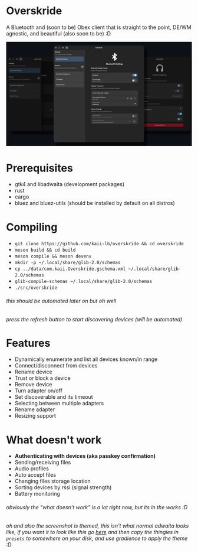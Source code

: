# Overskride
A Bluetooth and (soon to be) Obex client that is straight to the point, DE/WM agnostic, and beautiful (also soon to be) :D

![Screenshot](/assets/images/overskride.png)

# Prerequisites
- gtk4 and libadwaita (development packages)
- rust
- cargo
- bluez and bluez-utils (should be installed by default on all distros)

# Compiling
- `git clone https://github.com/kaii-lb/overskride && cd overskride`
- `meson build && cd build`
- `meson compile && meson devenv`
- `mkdir -p ~/.local/share/glib-2.0/schemas`
- `cp ../data/com.kaii.Overskride.gschema.xml ~/.local/share/glib-2.0/schemas`
- `glib-compile-schemas ~/.local/share/glib-2.0/schemas`
- `./src/overskride`

###### this should be automated later on but oh well
###### press the refresh button to start discovering devices (will be automated)

# Features
- Dynamically enumerate and list all devices known/in range 
- Connect/disconnect from devices
- Rename device
- Trust or block a device
- Remove device
- Turn adapter on/off
- Set discoverable and its timeout
- Selecting between multiple adapters
- Rename adapter 
- Resizing support 

# What doesn't work
- **Authenticating with devices (aka passkey confirmation)**
- Sending/receiving files
- Audio profiles
- Auto accept files
- Changing files storage location
- Sorting devices by rssi (signal strength)
- Battery monitoring

###### obviously the "what doesn't work" is a lot right now, but its in the works :D
###### oh and also the screenshot is themed, this isn't what normal adwaita looks like, if you want it to look like this go [here](https://github.com/kaii-lb/dotfiles) and then copy the thingies in `presets` to somewhere on your disk, and use gradience to apply the theme :D


